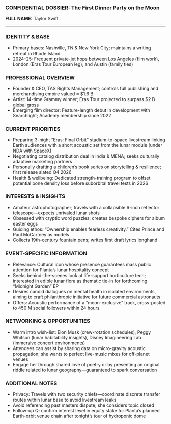 ### CONFIDENTIAL DOSSIER: The First Dinner Party on the Moon

**FULL NAME:** Taylor Swift

---
### IDENTITY & BASE
- Primary bases: Nashville, TN & New York City; maintains a writing retreat in Rhode Island
- 2024–25: Frequent private-jet hops between Los Angeles (film work), London (Eras Tour European leg), and Austin (family ties)

### PROFESSIONAL OVERVIEW
- Founder & CEO, TAS Rights Management; controls full publishing and merchandising empire valued ≈ $1.6 B
- Artist: 14-time Grammy winner; Eras Tour projected to surpass $2 B global gross
- Emerging film director: Feature-length debut in development with Searchlight; Academy membership since 2022

### CURRENT PRIORITIES
- Preparing 3-night “Eras: Final Orbit” stadium-to-space livestream linking Earth audiences with a short acoustic set from the lunar module (under NDA with SpaceX)
- Negotiating catalog distribution deal in India & MENA; seeks culturally adaptive marketing partners
- Personally drafting a children’s book series on storytelling & resilience; first release slated Q4 2026
- Health & wellbeing: Dedicated strength-training program to offset potential bone density loss before suborbital travel tests in 2026

### INTERESTS & INSIGHTS
- Amateur astrophotographer; travels with a collapsible 6-inch reflector telescope—expects unrivaled lunar shots
- Obsessed with cryptic word puzzles; creates bespoke ciphers for album easter eggs
- Guiding ethos: “Ownership enables fearless creativity.” Cites Prince and Paul McCartney as models
- Collects 19th-century fountain pens; writes first draft lyrics longhand

### EVENT-SPECIFIC INFORMATION
- Relevance: Cultural icon whose presence guarantees mass public attention for Planta’s lunar hospitality concept
- Seeks behind-the-scenes look at life-support horticulture tech; interested in edible lunar flora as thematic tie-in for forthcoming “Midnight Garden” EP
- Desires candid dialogues on mental health in isolated environments, aiming to craft philanthropic initiative for future commercial astronauts
- Offers: Acoustic performance of a “moon-exclusive” track, cross-posted to 450 M social followers within 24 hours

### NETWORKING & OPPORTUNITIES
- Warm intro wish-list: Elon Musk (crew-rotation schedules), Peggy Whitson (lunar habitability insights), Disney Imagineering Lab (immersive concert environments)
- Attendees can assist by sharing data on micro-gravity acoustic propagation; she wants to perfect live-music mixes for off-planet venues
- Engage her through shared love of poetry or by presenting an original riddle related to lunar geography—guaranteed to spark conversation

### ADDITIONAL NOTES
- Privacy: Travels with two security chiefs—coordinate discrete transfer routes within lunar base to avoid livestream leaks
- Avoid referencing past masters dispute; she considers topic closed
- Follow-up Q: confirm interest level in equity stake for Planta’s planned Earth-orbit venue chain after tonight’s tour of hydroponic dome